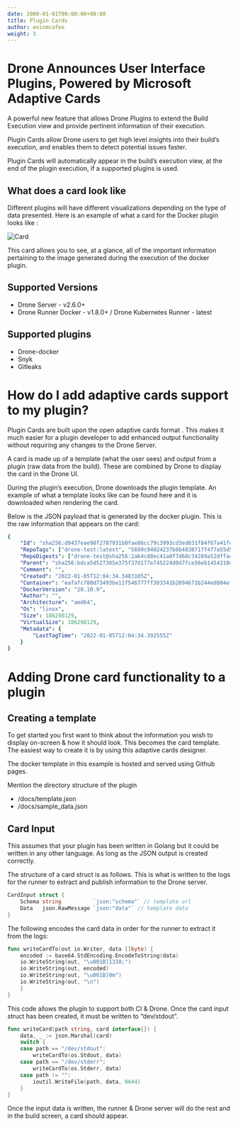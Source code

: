 ```yaml
---
date: 2000-01-01T00:00:00+00:00
title: Plugin Cards
author: eoinmcafee
weight: 3
---
```


# Drone Announces User Interface Plugins, Powered by Microsoft Adaptive Cards

A powerful new feature that allows Drone Plugins to extend the Build Execution view and provide pertinent information of their execution.

Plugin Cards allow Drone users to get high level insights into their build’s execution, and enables them to detect potential issues faster.

Plugin Cards will automatically appear in the build’s execution view, at the end of the plugin execution, if a supported plugins is used.

## What does a card look like

Different plugins will have different visualizations depending on the type of data presented.
Here is an example of what a card for the Docker plugin looks like :

![Card](/screenshots/card.png)

This card allows you to see, at a glance, all of the important information pertaining to the image generated during the execution of the docker plugin.

## Supported Versions

- Drone Server - v2.6.0+
- Drone Runner Docker - v1.8.0+ / Drone Kubernetes Runner - latest

## Supported plugins

- Drone-docker
- Snyk
- Gitleaks 

# How do I add adaptive cards support to my plugin?  

Plugin Cards are built upon the open adaptive cards format . This makes it much easier for a plugin developer to add enhanced output functionality without requiring any changes to the Drone Server.

A card is made up of a template (what the user sees) and output from a plugin (raw data from the build). These are combined by Drone to display the card in the Drone UI.

During the plugin’s execution, Drone downloads the plugin template. An example of what a template looks like can be found here and it is downloaded when rendering the card.

Below is the JSON payload that is generated by the docker plugin. This is the raw information that appears on the card:

```yaml {linenos=table}
{
    "Id": "sha256:d9437eae98f2787931b0fae86cc79c3993cd3ed031f84f67a41fdff5bcb436c9",
    "RepoTags": ["drone-test:latest", "5699c94024237b8b4838717f4f7a55d55cab66bb:latest"],
    "RepoDigests": ["drone-test@sha256:2ab4cd8ec41a0f7d68c34289a52dffa4d483abbdd10bcd68fd4da3e904a81f76"],
    "Parent": "sha256:bdca5d527305e375f37d177e745224d0d7fce56eb1454210d9a6f2441a40d31b",
    "Comment": "",
    "Created": "2022-01-05T12:04:34.3483105Z",
    "Container": "eafafc780d73493be11f546777ff303341b2094671b244ed804eff49a722d40a",
    "DockerVersion": "20.10.9",
    "Author": "",
    "Architecture": "amd64",
    "Os": "linux",
    "Size": 186298129,
    "VirtualSize": 186298129,
    "Metadata": {
        "LastTagTime": "2022-01-05T12:04:34.392555Z"
    }
}
```

# Adding Drone card functionality to a plugin

## Creating a template

To get started you first want to think about the information you wish to display on-screen & how it should look. This becomes the card template. The easiest way to create it is by using this adaptive cards designer.

The docker template in this example is hosted and served using Github pages.

Mention the directory structure of the plugin

- /docs/template.json
- /docs/sample_data.json

## Card Input

This assumes that your plugin has been written in Golang but it could be written in any other language. As long as the JSON output is created correctly.

The structure of a card struct is as follows. This is what is written to the logs for the runner to extract and publish information to the Drone server.

```go {linenos=table}
CardInput struct {
    Schema string          `json:"schema"` // template url
    Data   json.RawMessage `json:"data"` // template data
}
```

The following encodes the card data in order for the runner to extract it from the logs:

```go {linenos=table}
func writeCardTo(out io.Writer, data []byte) {
    encoded := base64.StdEncoding.EncodeToString(data)
    io.WriteString(out, "\u001B]1338;")
    io.WriteString(out, encoded)
    io.WriteString(out, "\u001B]0m")
    io.WriteString(out, "\n")
    }
}
```

This code allows the plugin to support both CI & Drone. Once the card input struct has been created, it must be written to “dev/stdout”.

```go {linenos=table}
func writeCard(path string, card interface{}) {
    data, _ := json.Marshal(card)
    switch {
    case path == "/dev/stdout":
        writeCardTo(os.Stdout, data)
    case path == "/dev/stderr":
        writeCardTo(os.Stderr, data)
    case path != "":
        ioutil.WriteFile(path, data, 0644)
    }
}
```

Once the input data is written, the runner & Drone server will do the rest and in the build screen, a card should appear.
